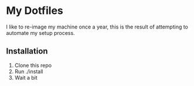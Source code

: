 # My Dotfiles

I like to re-image my machine once a year, this is the result of attempting to automate my setup process.

## Installation
1) Clone this repo 
2) Run ./install
3) Wait a bit
